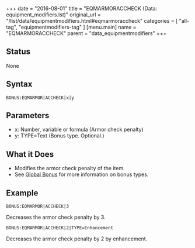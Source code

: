 +++
date = "2016-08-01"
title = "EQMARMORACCHECK (Data: equipment_modifiers.lst)"
original_url = "/list/data/equipmentmodifiers.html#eqmarmoraccheck"
categories = [ "all-tag", "equipmentmodifiers-tag" ]
[menu.main]
    name = "EQMARMORACCHECK"
    parent = "data_equipmentmodifiers"
+++

## Status

None

## Syntax

`BONUS:EQMARMOR|ACCHECK|x|y`

## Parameters

-   x: Number, variable or formula (Armor
    check penalty)
-   y: TYPE=Text (Bonus type. Optional.)



What it Does
------------

-   Modifies the armor check penalty of the item.
-   See [Global Bonus](/list/global/bonus.html) for more information on
    bonus types.

Example
-------

`BONUS:EQMARMOR|ACCHECK|3`

Decreases the armor check penalty by 3.

`BONUS:EQMARMOR|ACCHECK|2|TYPE=Enhancement`

Decreases the armor check penalty by 2 by enhancement.

